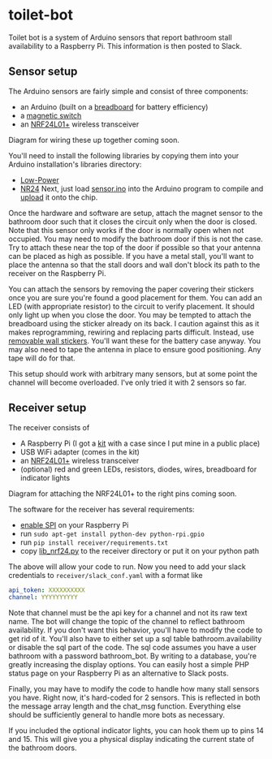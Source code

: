 # toilet-bot
Toilet bot is a system of Arduino sensors that report bathroom stall availability to a Raspberry Pi. This information is then posted to Slack.

## Sensor setup
The Arduino sensors are fairly simple and consist of three components:
  - an Arduino (built on a [breadboard](https://www.virtuabotix.com/product-bareduino328-barebones-microcontroller-guide/) for battery efficiency)
  - a [magnetic switch](http://www.amazon.com/Directed-Electronics-8601-Magnetic-Switch/dp/B0009SUF08)
  - an [NRF24L01+](http://www.amazon.com/s/?field-keywords=nrf24l01%2B) wireless transceiver

Diagram for wiring these up together coming soon.

You'll need to install the following libraries by copying them into your Arduino installation's libraries directory:
  - [Low-Power](https://github.com/rocketscream/Low-Power)
  - [NR24](https://github.com/tmrh20/RF24/)
Next, just load [sensor.ino](sensor/sensor.ino) into the Arduino program to compile and [upload](http://www.arduino.cc/en/Tutorial/ArduinoToBreadboard) it onto the chip.

Once the hardware and software are setup, attach the magnet sensor to the bathroom door such that it closes the circuit only when the door is closed. Note that this sensor only works if the door is normally open when not occupied. You may need to modify the bathroom door if this is not the case. Try to attach these near the top of the door if possible so that your antenna can be placed as high as possible. If you have a metal stall, you'll want to place the antenna so that the stall doors and wall don't block its path to the receiver on the Raspberry Pi.

You can attach the sensors by removing the paper covering their stickers once you are sure you're found a good placement for them. You can add an LED (with appropriate resistor) to the circuit to verify placement. It should only light up when you close the door. You may be tempted to attach the breadboard using the sticker already on its back. I caution against this as it makes reprogramming, rewiring and replacing parts difficult. Instead, use [removable wall stickers](http://www.amazon.com/Command-Medium-Mounting-Refill-9-Strip/dp/B0014CQGW4). You'll want these for the battery case anyway. You may also need to tape the antenna in place to ensure good positioning. Any tape will do for that.

This setup should work with arbitrary many sensors, but at some point the channel will become overloaded. I've only tried it with 2 sensors so far.


## Receiver setup

The receiver consists of
  - A Raspberry Pi (I got a [kit](http://www.amazon.com/CanaKit-Raspberry-Complete-Original-Preloaded/dp/B008XVAVAW) with a case since I put mine in a public place)
  - USB WiFi adapter (comes in the kit)
  - an [NRF24L01+](http://www.amazon.com/s/?field-keywords=nrf24l01%2B) wireless transceiver
  - (optional) red and green LEDs, resistors, diodes, wires, breadboard for indicator lights

Diagram for attaching the NRF24L01+ to the right pins coming soon.

The software for the receiver has several requirements:
  - [enable SPI](https://www.raspberrypi.org/documentation/hardware/raspberrypi/spi/#overview) on your Raspberry Pi
  - run `sudo apt-get install python-dev python-rpi.gpio`
  - run `pip install receiver/requirements.txt`
  - copy [lib_nrf24.py](https://github.com/BLavery/lib_nrf24/blob/master/lib_nrf24.py) to the receiver directory or put it on your python path

The above will allow your code to run. Now you need to add your slack credentials to `receiver/slack_conf.yaml` with a format like
```yaml
api_token: XXXXXXXXXX
channel: YYYYYYYYYY
```
Note that channel must be the api key for a channel and not its raw text name. The bot will change the topic of the channel to reflect bathroom availability. If you don't want this behavior, you'll have to modify the code to get rid of it. You'll also have to either set up a sql table bathroom.availability or disable the sql part of the code. The sql code assumes you have a user bathroom with a password bathroom_bot. By writing to a database, you're greatly increasing the display options. You can easily host a simple PHP status page on your Raspberry Pi as an alternative to Slack posts.

Finally, you may have to modify the code to handle how many stall sensors you have. Right now, it's hard-coded for 2 sensors. This is reflected in both the message array length and the chat_msg function. Everything else should be sufficiently general to handle more bots as necessary.

If you included the optional indicator lights, you can hook them up to pins 14 and 15. This will give you a physical display indicating the current state of the bathroom doors.

